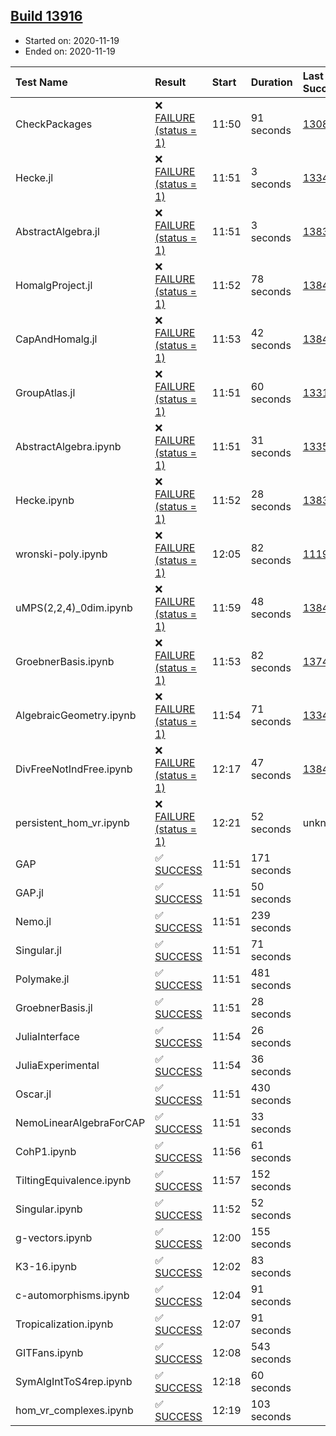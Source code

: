 ## [Build 13916](https://oscarci.mathematik.uni-kl.de/job/oscar/13916/)

* Started on: 2020-11-19
* Ended on: 2020-11-19

| Test Name    | Result | Start | Duration | Last Success | First Failure |
|:-------------|:-------|:------|:---------|:-------------|:--------------|
| CheckPackages | ❌ [FAILURE (status = 1)](https://oscarci.mathematik.uni-kl.de/job/oscar/13916/artifact/logs/build-13916/CheckPackages.log) | 11:50 | 91 seconds | [13085](https://oscarci.mathematik.uni-kl.de/job/oscar/13085/) | [13086](https://oscarci.mathematik.uni-kl.de/job/oscar/13086/) |
| Hecke.jl | ❌ [FAILURE (status = 1)](https://oscarci.mathematik.uni-kl.de/job/oscar/13916/artifact/logs/build-13916/Hecke.jl.log) | 11:51 | 3 seconds | [13341](https://oscarci.mathematik.uni-kl.de/job/oscar/13341/) | [13342](https://oscarci.mathematik.uni-kl.de/job/oscar/13342/) |
| AbstractAlgebra.jl | ❌ [FAILURE (status = 1)](https://oscarci.mathematik.uni-kl.de/job/oscar/13916/artifact/logs/build-13916/AbstractAlgebra.jl.log) | 11:51 | 3 seconds | [13837](https://oscarci.mathematik.uni-kl.de/job/oscar/13837/) | [13838](https://oscarci.mathematik.uni-kl.de/job/oscar/13838/) |
| HomalgProject.jl | ❌ [FAILURE (status = 1)](https://oscarci.mathematik.uni-kl.de/job/oscar/13916/artifact/logs/build-13916/HomalgProject.jl.log) | 11:52 | 78 seconds | [13845](https://oscarci.mathematik.uni-kl.de/job/oscar/13845/) | [13846](https://oscarci.mathematik.uni-kl.de/job/oscar/13846/) |
| CapAndHomalg.jl | ❌ [FAILURE (status = 1)](https://oscarci.mathematik.uni-kl.de/job/oscar/13916/artifact/logs/build-13916/CapAndHomalg.jl.log) | 11:53 | 42 seconds | [13845](https://oscarci.mathematik.uni-kl.de/job/oscar/13845/) | [13846](https://oscarci.mathematik.uni-kl.de/job/oscar/13846/) |
| GroupAtlas.jl | ❌ [FAILURE (status = 1)](https://oscarci.mathematik.uni-kl.de/job/oscar/13916/artifact/logs/build-13916/GroupAtlas.jl.log) | 11:51 | 60 seconds | [13311](https://oscarci.mathematik.uni-kl.de/job/oscar/13311/) | [13312](https://oscarci.mathematik.uni-kl.de/job/oscar/13312/) |
| AbstractAlgebra.ipynb | ❌ [FAILURE (status = 1)](https://oscarci.mathematik.uni-kl.de/job/oscar/13916/artifact/logs/build-13916/AbstractAlgebra.ipynb.log) | 11:51 | 31 seconds | [13355](https://oscarci.mathematik.uni-kl.de/job/oscar/13355/) | [13356](https://oscarci.mathematik.uni-kl.de/job/oscar/13356/) |
| Hecke.ipynb | ❌ [FAILURE (status = 1)](https://oscarci.mathematik.uni-kl.de/job/oscar/13916/artifact/logs/build-13916/Hecke.ipynb.log) | 11:52 | 28 seconds | [13837](https://oscarci.mathematik.uni-kl.de/job/oscar/13837/) | [13838](https://oscarci.mathematik.uni-kl.de/job/oscar/13838/) |
| wronski-poly.ipynb | ❌ [FAILURE (status = 1)](https://oscarci.mathematik.uni-kl.de/job/oscar/13916/artifact/logs/build-13916/wronski-poly.ipynb.log) | 12:05 | 82 seconds | [11192](https://oscarci.mathematik.uni-kl.de/job/oscar/11192/) | [11193](https://oscarci.mathematik.uni-kl.de/job/oscar/11193/) |
| uMPS(2,2,4)_0dim.ipynb | ❌ [FAILURE (status = 1)](https://oscarci.mathematik.uni-kl.de/job/oscar/13916/artifact/logs/build-13916/uMPS-2-2-4-_0dim.ipynb.log) | 11:59 | 48 seconds | [13841](https://oscarci.mathematik.uni-kl.de/job/oscar/13841/) | [13842](https://oscarci.mathematik.uni-kl.de/job/oscar/13842/) |
| GroebnerBasis.ipynb | ❌ [FAILURE (status = 1)](https://oscarci.mathematik.uni-kl.de/job/oscar/13916/artifact/logs/build-13916/GroebnerBasis.ipynb.log) | 11:53 | 82 seconds | [13748](https://oscarci.mathematik.uni-kl.de/job/oscar/13748/) | [13749](https://oscarci.mathematik.uni-kl.de/job/oscar/13749/) |
| AlgebraicGeometry.ipynb | ❌ [FAILURE (status = 1)](https://oscarci.mathematik.uni-kl.de/job/oscar/13916/artifact/logs/build-13916/AlgebraicGeometry.ipynb.log) | 11:54 | 71 seconds | [13341](https://oscarci.mathematik.uni-kl.de/job/oscar/13341/) | [13342](https://oscarci.mathematik.uni-kl.de/job/oscar/13342/) |
| DivFreeNotIndFree.ipynb | ❌ [FAILURE (status = 1)](https://oscarci.mathematik.uni-kl.de/job/oscar/13916/artifact/logs/build-13916/DivFreeNotIndFree.ipynb.log) | 12:17 | 47 seconds | [13845](https://oscarci.mathematik.uni-kl.de/job/oscar/13845/) | [13846](https://oscarci.mathematik.uni-kl.de/job/oscar/13846/) |
| persistent_hom_vr.ipynb | ❌ [FAILURE (status = 1)](https://oscarci.mathematik.uni-kl.de/job/oscar/13916/artifact/logs/build-13916/persistent_hom_vr.ipynb.log) | 12:21 | 52 seconds | unknown | unknown |
| GAP | ✅ [SUCCESS](https://oscarci.mathematik.uni-kl.de/job/oscar/13916/artifact/logs/build-13916/GAP.log) | 11:51 | 171 seconds |  |  |
| GAP.jl | ✅ [SUCCESS](https://oscarci.mathematik.uni-kl.de/job/oscar/13916/artifact/logs/build-13916/GAP.jl.log) | 11:51 | 50 seconds |  |  |
| Nemo.jl | ✅ [SUCCESS](https://oscarci.mathematik.uni-kl.de/job/oscar/13916/artifact/logs/build-13916/Nemo.jl.log) | 11:51 | 239 seconds |  |  |
| Singular.jl | ✅ [SUCCESS](https://oscarci.mathematik.uni-kl.de/job/oscar/13916/artifact/logs/build-13916/Singular.jl.log) | 11:51 | 71 seconds |  |  |
| Polymake.jl | ✅ [SUCCESS](https://oscarci.mathematik.uni-kl.de/job/oscar/13916/artifact/logs/build-13916/Polymake.jl.log) | 11:51 | 481 seconds |  |  |
| GroebnerBasis.jl | ✅ [SUCCESS](https://oscarci.mathematik.uni-kl.de/job/oscar/13916/artifact/logs/build-13916/GroebnerBasis.jl.log) | 11:51 | 28 seconds |  |  |
| JuliaInterface | ✅ [SUCCESS](https://oscarci.mathematik.uni-kl.de/job/oscar/13916/artifact/logs/build-13916/JuliaInterface.log) | 11:54 | 26 seconds |  |  |
| JuliaExperimental | ✅ [SUCCESS](https://oscarci.mathematik.uni-kl.de/job/oscar/13916/artifact/logs/build-13916/JuliaExperimental.log) | 11:54 | 36 seconds |  |  |
| Oscar.jl | ✅ [SUCCESS](https://oscarci.mathematik.uni-kl.de/job/oscar/13916/artifact/logs/build-13916/Oscar.jl.log) | 11:51 | 430 seconds |  |  |
| NemoLinearAlgebraForCAP | ✅ [SUCCESS](https://oscarci.mathematik.uni-kl.de/job/oscar/13916/artifact/logs/build-13916/NemoLinearAlgebraForCAP.log) | 11:51 | 33 seconds |  |  |
| CohP1.ipynb | ✅ [SUCCESS](https://oscarci.mathematik.uni-kl.de/job/oscar/13916/artifact/logs/build-13916/CohP1.ipynb.log) | 11:56 | 61 seconds |  |  |
| TiltingEquivalence.ipynb | ✅ [SUCCESS](https://oscarci.mathematik.uni-kl.de/job/oscar/13916/artifact/logs/build-13916/TiltingEquivalence.ipynb.log) | 11:57 | 152 seconds |  |  |
| Singular.ipynb | ✅ [SUCCESS](https://oscarci.mathematik.uni-kl.de/job/oscar/13916/artifact/logs/build-13916/Singular.ipynb.log) | 11:52 | 52 seconds |  |  |
| g-vectors.ipynb | ✅ [SUCCESS](https://oscarci.mathematik.uni-kl.de/job/oscar/13916/artifact/logs/build-13916/g-vectors.ipynb.log) | 12:00 | 155 seconds |  |  |
| K3-16.ipynb | ✅ [SUCCESS](https://oscarci.mathematik.uni-kl.de/job/oscar/13916/artifact/logs/build-13916/K3-16.ipynb.log) | 12:02 | 83 seconds |  |  |
| c-automorphisms.ipynb | ✅ [SUCCESS](https://oscarci.mathematik.uni-kl.de/job/oscar/13916/artifact/logs/build-13916/c-automorphisms.ipynb.log) | 12:04 | 91 seconds |  |  |
| Tropicalization.ipynb | ✅ [SUCCESS](https://oscarci.mathematik.uni-kl.de/job/oscar/13916/artifact/logs/build-13916/Tropicalization.ipynb.log) | 12:07 | 91 seconds |  |  |
| GITFans.ipynb | ✅ [SUCCESS](https://oscarci.mathematik.uni-kl.de/job/oscar/13916/artifact/logs/build-13916/GITFans.ipynb.log) | 12:08 | 543 seconds |  |  |
| SymAlgIntToS4rep.ipynb | ✅ [SUCCESS](https://oscarci.mathematik.uni-kl.de/job/oscar/13916/artifact/logs/build-13916/SymAlgIntToS4rep.ipynb.log) | 12:18 | 60 seconds |  |  |
| hom_vr_complexes.ipynb | ✅ [SUCCESS](https://oscarci.mathematik.uni-kl.de/job/oscar/13916/artifact/logs/build-13916/hom_vr_complexes.ipynb.log) | 12:19 | 103 seconds |  |  |
